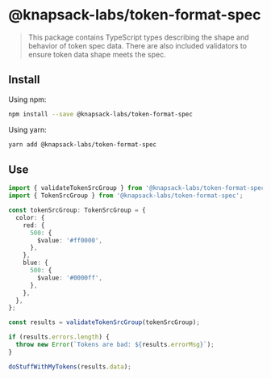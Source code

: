 # @knapsack-labs/token-format-spec

> This package contains TypeScript types describing the shape and behavior of token spec data. There are also included validators to ensure token data shape meets the spec.

## Install

Using npm:

```bash
npm install --save @knapsack-labs/token-format-spec
```

Using yarn:

```bash
yarn add @knapsack-labs/token-format-spec
```

## Use

```ts
import { validateTokenSrcGroup } from '@knapsack-labs/token-format-spec';
import { TokenSrcGroup } from '@knapsack-labs/token-format-spec';

const tokenSrcGroup: TokenSrcGroup = {
  color: {
    red: {
      500: {
        $value: '#ff0000',
      },
    },
    blue: {
      500: {
        $value: '#0000ff',
      },
    },
  },
};

const results = validateTokenSrcGroup(tokenSrcGroup);

if (results.errors.length) {
  throw new Error(`Tokens are bad: ${results.errorMsg}`);
}

doStuffWithMyTokens(results.data);
```
